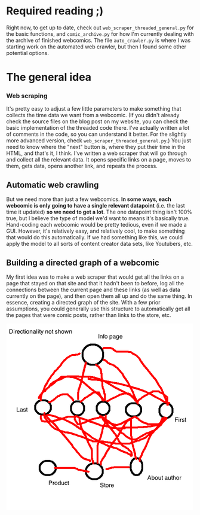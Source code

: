 

# Required reading ;)

Right now, to get up to date, check out `web_scraper_threaded_general.py` for the basic functions, and `comic_archive.py` for how I'm currently dealing with the archive of finished webcomics.  The file `auto_crawler.py` is where I was starting work on the automated web crawler, but then I found some other potential options.

# The general idea

### Web scraping

It's pretty easy to adjust a few little parameters to make something that collects the time data we want from a webcomic. (If you didn't already check the source files on the blog post on my website, you can check the basic implementation of the threaded code there.  I've actually written a lot of comments in the code, so you can understand it better. For the slightly more advanced version, check `web_scraper_threaded_general.py`.) You just need to know where the "next" button is, where they put their time in the HTML, and that's it, I think.  I've written a web scraper that will go through and collect all the relevant data. It opens specific links on a page, moves to them, gets data, opens another link, and repeats the process.

## Automatic web crawling

But we need more than just a few webcomics.  **In some ways, each webcomic is only going to have a single relevant datapoint** (i.e. the last time it updated) **so we need to get a lot**.  The one datapoint thing isn't 100% true, but I believe the type of model we'd want to means it's basically true. Hand-coding each webcomic would be pretty tedious, even if we made a GUI.  However, it's relatively easy, and relatively cool, to make something that would do this automatically.  If we had something like this, we could apply the model to all sorts of content creator data sets, like Youtubers, etc.

## Building a directed graph of a webcomic

My first idea was to make a web scraper that would get all the links on a page that stayed on that site and that it hadn't been to before, log all the connections between the current page and these links (as well as data currently on the page), and then open them all up and do the same thing.  In essence, creating a directed graph of the site.  With a few prior assumptions, you could generally use this structure to automatically get all the pages that were comic posts, rather than links to the store, etc.

![Directionality not shown](https://github.com/burchill/webcomic_crawler/raw/master/directed_graph.png)
